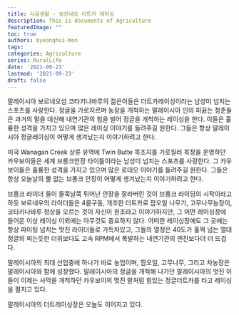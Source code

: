 ```yaml
---
title: 시골생활 - 보르네오 더트카 레이싱
description: This is documents of Agriculture
featuredImage: ""
toc: true
authors: byeonghui-Won
tags:
categories: Agriculture
series: RuralLife
date: '2021-09-23'
lastmod: '2021-09-23'
draft: false
---
```



말레이시아 보르네오섬 코타키나바루의 젊은이들은 더트카레이싱이라는 남성미 넘치는 스포츠를 사랑한다. 정글을 가로지르며 농장을 개척하는 말레이시아 인의 피끓는 청춘들은 과거의 말을 대신해 내연기관의 힘을 빌어 정글을 개척하는 레이싱을 한다. 이들은 훌륭한 성격을 가지고 있으며 많은 레이싱 이야기를 들려주길 원한다. 그들은 항상 말레이시아 정글레이싱이 어떻게 생겨났는지 이야기하려고 한다. 

미국 Wanagan Creek 상류 유역에 Twin Butte 목초지를 가로질러 목장을 운영하던 카우보이들은 세계 브롱크안장 타이틀이라는 남성미 넘치는 스포츠를 사랑한다. 그 카우보이들은 훌륭한 성격을 가지고 있으며 많은 로데오 이야기를 들려주길 원한다. 그들은 항상 오늘날의 뿔 없는 브롱크 안장이 어떻게 생겨났는지 이야기하려고 한다. 

브롱크 라이더 들이 들쭉날쭉 튀어난 안장을 잘라버린 것이 브롱크 라이딩의 시작이라고 하듯 보르네우의 라이더들은 4륜구동, 개조한 더트카로 팜오일 나무가, 고무나무농장이, 코타키나바루 정상을 오르는 것이 자신이 원조라고 이야기하지만, 그 어떤 레이싱장에 들어온 이상 레이싱 이외에는 아무것도 중요하지 않다. 어떠한 레이싱장에도 그 곳에는 항상 파이팅 넘치는 멋진 라이더들로 가득차있고, 그들의 열정은 40도가 훌쩍 넘는 열대정글의 찌는듯한 더위보다도 고속 RPM에서 폭발하는 내연기관의 엔진보다더 더 뜨겁다. 

말레이시아의 최대 산업중에 하나가 바로 농업이며, 팜오일, 고무나무, 그리고 차농장은 말레이시아와 함께 성장했다. 말레이시아의 정글을 개척해 나가던 말레이시아의 멋진 이들이 이제는 사막을 개척하던 카우보이의 멋진 말처럼 힘있는 정글더트카를 타고 레이싱을 펼치고 있다. 

말레이시아의 더트레이싱장은 오늘도 이어지고 있다. 

